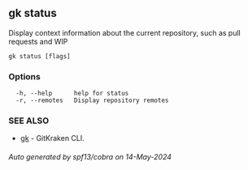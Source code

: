 ## gk status

Display context information about the current repository, such as pull requests and WIP

```
gk status [flags]
```

### Options

```
  -h, --help      help for status
  -r, --remotes   Display repository remotes
```

### SEE ALSO

* [gk](gk.md)	 - GitKraken CLI.

###### Auto generated by spf13/cobra on 14-May-2024
